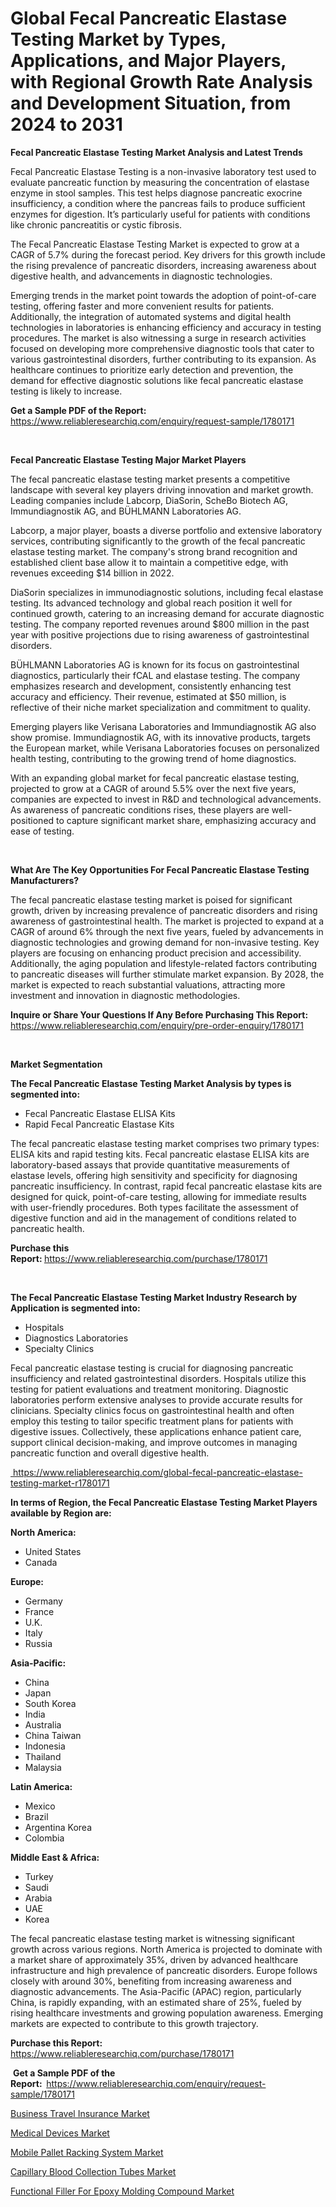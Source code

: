 <p><h1>Global Fecal Pancreatic Elastase Testing Market by Types, Applications, and Major Players, with Regional Growth Rate Analysis and Development Situation, from 2024 to 2031</h1></p><p><strong>Fecal Pancreatic Elastase Testing Market Analysis and Latest Trends</strong></p>
<p><p>Fecal Pancreatic Elastase Testing is a non-invasive laboratory test used to evaluate pancreatic function by measuring the concentration of elastase enzyme in stool samples. This test helps diagnose pancreatic exocrine insufficiency, a condition where the pancreas fails to produce sufficient enzymes for digestion. It’s particularly useful for patients with conditions like chronic pancreatitis or cystic fibrosis.</p><p>The Fecal Pancreatic Elastase Testing Market is expected to grow at a CAGR of 5.7% during the forecast period. Key drivers for this growth include the rising prevalence of pancreatic disorders, increasing awareness about digestive health, and advancements in diagnostic technologies. </p><p>Emerging trends in the market point towards the adoption of point-of-care testing, offering faster and more convenient results for patients. Additionally, the integration of automated systems and digital health technologies in laboratories is enhancing efficiency and accuracy in testing procedures. The market is also witnessing a surge in research activities focused on developing more comprehensive diagnostic tools that cater to various gastrointestinal disorders, further contributing to its expansion. As healthcare continues to prioritize early detection and prevention, the demand for effective diagnostic solutions like fecal pancreatic elastase testing is likely to increase.</p></p>
<p><strong>Get a Sample PDF of the Report:&nbsp;</strong> <a href="https://www.reliableresearchiq.com/enquiry/request-sample/1780171?utm_campaign=1087&utm_medium=2&utm_source=Github&utm_content=ia&utm_term=19122024&utm_id=fecal-pancreatic-elastase-testing">https://www.reliableresearchiq.com/enquiry/request-sample/1780171</a></p>
<p>&nbsp;</p>
<p><strong>Fecal Pancreatic Elastase Testing Major Market Players</strong></p>
<p><p>The fecal pancreatic elastase testing market presents a competitive landscape with several key players driving innovation and market growth. Leading companies include Labcorp, DiaSorin, ScheBo Biotech AG, Immundiagnostik AG, and BÜHLMANN Laboratories AG.</p><p>Labcorp, a major player, boasts a diverse portfolio and extensive laboratory services, contributing significantly to the growth of the fecal pancreatic elastase testing market. The company's strong brand recognition and established client base allow it to maintain a competitive edge, with revenues exceeding $14 billion in 2022.</p><p>DiaSorin specializes in immunodiagnostic solutions, including fecal elastase testing. Its advanced technology and global reach position it well for continued growth, catering to an increasing demand for accurate diagnostic testing. The company reported revenues around $800 million in the past year with positive projections due to rising awareness of gastrointestinal disorders.</p><p>BÜHLMANN Laboratories AG is known for its focus on gastrointestinal diagnostics, particularly their fCAL and elastase testing. The company emphasizes research and development, consistently enhancing test accuracy and efficiency. Their revenue, estimated at $50 million, is reflective of their niche market specialization and commitment to quality.</p><p>Emerging players like Verisana Laboratories and Immundiagnostik AG also show promise. Immundiagnostik AG, with its innovative products, targets the European market, while Verisana Laboratories focuses on personalized health testing, contributing to the growing trend of home diagnostics.</p><p>With an expanding global market for fecal pancreatic elastase testing, projected to grow at a CAGR of around 5.5% over the next five years, companies are expected to invest in R&D and technological advancements. As awareness of pancreatic conditions rises, these players are well-positioned to capture significant market share, emphasizing accuracy and ease of testing.</p></p>
<p>&nbsp;</p>
<p><strong>What Are The Key Opportunities For Fecal Pancreatic Elastase Testing Manufacturers?</strong></p>
<p><p>The fecal pancreatic elastase testing market is poised for significant growth, driven by increasing prevalence of pancreatic disorders and rising awareness of gastrointestinal health. The market is projected to expand at a CAGR of around 6% through the next five years, fueled by advancements in diagnostic technologies and growing demand for non-invasive testing. Key players are focusing on enhancing product precision and accessibility. Additionally, the aging population and lifestyle-related factors contributing to pancreatic diseases will further stimulate market expansion. By 2028, the market is expected to reach substantial valuations, attracting more investment and innovation in diagnostic methodologies.</p></p>
<p><strong>Inquire or Share Your Questions If Any Before Purchasing This Report:</strong> <a href="https://www.reliableresearchiq.com/enquiry/pre-order-enquiry/1780171?utm_campaign=1087&utm_medium=2&utm_source=Github&utm_content=ia&utm_term=19122024&utm_id=fecal-pancreatic-elastase-testing">https://www.reliableresearchiq.com/enquiry/pre-order-enquiry/1780171</a></p>
<p>&nbsp;</p>
<p><strong>Market Segmentation</strong></p>
<p><strong>The Fecal Pancreatic Elastase Testing Market Analysis by types is segmented into:</strong></p>
<p><ul><li>Fecal Pancreatic Elastase ELISA Kits</li><li>Rapid Fecal Pancreatic Elastase Kits</li></ul></p>
<p><p>The fecal pancreatic elastase testing market comprises two primary types: ELISA kits and rapid testing kits. Fecal pancreatic elastase ELISA kits are laboratory-based assays that provide quantitative measurements of elastase levels, offering high sensitivity and specificity for diagnosing pancreatic insufficiency. In contrast, rapid fecal pancreatic elastase kits are designed for quick, point-of-care testing, allowing for immediate results with user-friendly procedures. Both types facilitate the assessment of digestive function and aid in the management of conditions related to pancreatic health.</p></p>
<p><strong>Purchase this Report:&nbsp;</strong><a href="https://www.reliableresearchiq.com/purchase/1780171?utm_campaign=1087&utm_medium=2&utm_source=Github&utm_content=ia&utm_term=19122024&utm_id=fecal-pancreatic-elastase-testing">https://www.reliableresearchiq.com/purchase/1780171</a></p>
<p>&nbsp;</p>
<p><strong>The Fecal Pancreatic Elastase Testing Market Industry Research by Application is segmented into:</strong></p>
<p><ul><li>Hospitals</li><li>Diagnostics Laboratories</li><li>Specialty Clinics</li></ul></p>
<p><p>Fecal pancreatic elastase testing is crucial for diagnosing pancreatic insufficiency and related gastrointestinal disorders. Hospitals utilize this testing for patient evaluations and treatment monitoring. Diagnostic laboratories perform extensive analyses to provide accurate results for clinicians. Specialty clinics focus on gastrointestinal health and often employ this testing to tailor specific treatment plans for patients with digestive issues. Collectively, these applications enhance patient care, support clinical decision-making, and improve outcomes in managing pancreatic function and overall digestive health.</p></p>
<p><a href="https://www.reliableresearchiq.com/global-fecal-pancreatic-elastase-testing-market-r1780171?utm_campaign=1087&utm_medium=2&utm_source=Github&utm_content=ia&utm_term=19122024&utm_id=fecal-pancreatic-elastase-testing">&nbsp;https://www.reliableresearchiq.com/global-fecal-pancreatic-elastase-testing-market-r1780171</a></p>
<p><strong>In terms of Region, the Fecal Pancreatic Elastase Testing Market Players available by Region are:</strong></p>
<p>
    <p> <strong> North America: </strong>
        <ul>
            <li>United States</li>
            <li>Canada</li>
        </ul>
        </p> 
    <p> <strong> Europe: </strong>
        <ul>
            <li>Germany</li>
            <li>France</li>
            <li>U.K.</li>
            <li>Italy</li>
            <li>Russia</li>
        </ul>
        </p> 
    <p> <strong> Asia-Pacific: </strong>
        <ul>
            <li>China</li>
            <li>Japan</li>
            <li>South Korea</li>
            <li>India</li>
            <li>Australia</li>
            <li>China Taiwan</li>
            <li>Indonesia</li>
            <li>Thailand</li>
            <li>Malaysia</li>
        </ul>
        </p> 
    <p> <strong> Latin America: </strong>
        <ul>
            <li>Mexico</li>
            <li>Brazil</li>
            <li>Argentina Korea</li>
            <li>Colombia</li>
        </ul>
        </p> 
    <p> <strong> Middle East & Africa: </strong>
        <ul>
            <li>Turkey</li>
            <li>Saudi</li>
            <li>Arabia</li>
            <li>UAE</li>
            <li>Korea</li>
        </ul>
    </p>
    </p>
<p><p>The fecal pancreatic elastase testing market is witnessing significant growth across various regions. North America is projected to dominate with a market share of approximately 35%, driven by advanced healthcare infrastructure and high prevalence of pancreatic disorders. Europe follows closely with around 30%, benefiting from increasing awareness and diagnostic advancements. The Asia-Pacific (APAC) region, particularly China, is rapidly expanding, with an estimated share of 25%, fueled by rising healthcare investments and growing population awareness. Emerging markets are expected to contribute to this growth trajectory.</p></p>
<p><strong>Purchase this Report: </strong><a href="https://www.reliableresearchiq.com/purchase/1780171?utm_campaign=1087&utm_medium=2&utm_source=Github&utm_content=ia&utm_term=19122024&utm_id=fecal-pancreatic-elastase-testing">https://www.reliableresearchiq.com/purchase/1780171</a></p>
<p>&nbsp;<strong>Get a Sample PDF of the Report:&nbsp;&nbsp;</strong><a href="https://www.reliableresearchiq.com/enquiry/request-sample/1780171?utm_campaign=1087&utm_medium=2&utm_source=Github&utm_content=ia&utm_term=19122024&utm_id=fecal-pancreatic-elastase-testing">https://www.reliableresearchiq.com/enquiry/request-sample/1780171</a></p>
<p><strong></strong></p>
<p><p><a href="https://www.linkedin.com/pulse/a-mkt-nova-vc8zf?utm_campaign=1087&utm_medium=2&utm_source=Github&utm_content=ia&utm_term=19122024&utm_id=fecal-pancreatic-elastase-testing">Business Travel Insurance Market</a></p><p><a href="https://www.linkedin.com/pulse/medical-devices-market-state-revenue-forecast-growth-potential-vbu4e?utm_campaign=1087&utm_medium=2&utm_source=Github&utm_content=ia&utm_term=19122024&utm_id=fecal-pancreatic-elastase-testing">Medical Devices Market</a></p><p><a href="https://www.linkedin.com/pulse/latest-mobile-pallet-racking-system-market-report-size-share-tttaf?utm_campaign=1087&utm_medium=2&utm_source=Github&utm_content=ia&utm_term=19122024&utm_id=fecal-pancreatic-elastase-testing">Mobile Pallet Racking System Market</a></p><p><a href="https://www.linkedin.com/pulse/market-size-growth-projections-capillary-blood-collection-tubes-my0ke?utm_campaign=1087&utm_medium=2&utm_source=Github&utm_content=ia&utm_term=19122024&utm_id=fecal-pancreatic-elastase-testing">Capillary Blood Collection Tubes Market</a></p><p><a href="https://github.com/ulyssacrayne00231/Market-Research-Report-List-1/blob/main/functional-filler-for-epoxy-molding-compound-market.md?utm_campaign=1087&utm_medium=2&utm_source=Github&utm_content=ia&utm_term=19122024&utm_id=fecal-pancreatic-elastase-testing">Functional Filler For Epoxy Molding Compound Market</a></p></p>